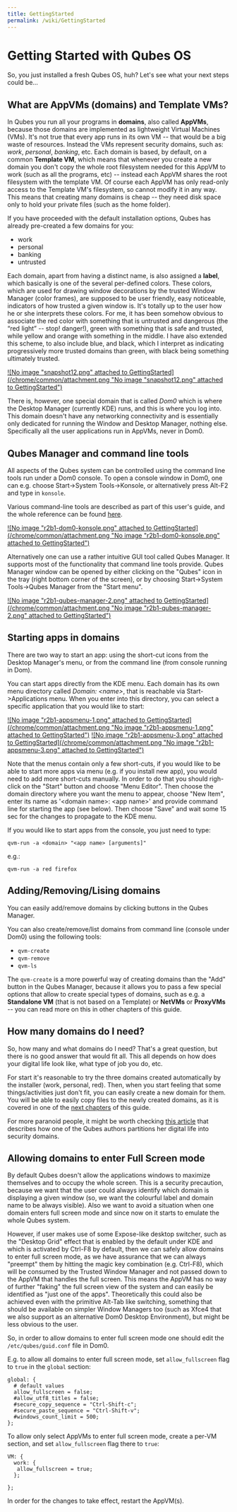 ```yaml
---
title: GettingStarted
permalink: /wiki/GettingStarted
---
```


Getting Started with Qubes OS
=============================

So, you just installed a fresh Qubes OS, huh? Let's see what your next steps could be...

What are AppVMs (domains) and Template VMs?
-------------------------------------------

In Qubes you run all your programs in **domains**, also called **AppVMs**, because those domains are implemented as lightweight Virtual Machines (VMs). It's not true that every app runs in its own VM -- that would be a big waste of resources. Instead the VMs represent security domains, such as: *work*, *personal*, *banking*, etc. Each domain is based, by default, on a common **Template VM**, which means that whenever you create a new domain you don't copy the whole root filesystem needed for this AppVM to work (such as all the programs, etc) -- instead each AppVM shares the root filesystem with the template VM. Of course each AppVM has only read-only access to the Template VM's filesystem, so cannot modify it in any way. This means that creating many domains is cheap -- they need disk space only to hold your private files (such as the home folder).

If you have proceeded with the default installation options, Qubes has already pre-created a few domains for you:

-   work
-   personal
-   banking
-   untrusted

Each domain, apart from having a distinct name, is also assigned a **label**, which basically is one of the several per-defined colors. These colors, which are used for drawing window decorations by the trusted Window Manager (color frames), are supposed to be user friendly, easy noticeable, indicators of how trusted a given window is. It's totally up to the user how he or she interprets these colors. For me, it has been somehow obvious to associate the red color with something that is untrusted and dangerous (the “red light” -- stop! danger!), green with something that is safe and trusted, while yellow and orange with something in the middle. I have also extended this scheme, to also include blue, and black, which I interpret as indicating progressively more trusted domains than green, with black being something ultimately trusted.

[![No image "snapshot12.png" attached to GettingStarted](/chrome/common/attachment.png "No image "snapshot12.png" attached to GettingStarted")](/attachment/wiki/GettingStarted/snapshot12.png)

There is, however, one special domain that is called *Dom0* which is where the Desktop Manager (currently KDE) runs, and this is where you log into. This domain doesn't have any networking connectivity and is essentially only dedicated for running the Window and Desktop Manager, nothing else. Specifically all the user applications run in AppVMs, never in Dom0.

Qubes Manager and command line tools
------------------------------------

All aspects of the Qubes system can be controlled using the command line tools run under a Dom0 console. To open a console window in Dom0, one can e.g. choose Start-\>System Tools-\>Konsole, or alternatively press Alt-F2 and type in `konsole`.

Various command-line tools are described as part of this user's guide, and the whole reference can be found [here](/wiki/DomZeroTools).

[![No image "r2b1-dom0-konsole.png" attached to GettingStarted](/chrome/common/attachment.png "No image "r2b1-dom0-konsole.png" attached to GettingStarted")](/attachment/wiki/GettingStarted/r2b1-dom0-konsole.png)

Alternatively one can use a rather intuitive GUI tool called Qubes Manager. It supports most of the functionality that command line tools provide. Qubes Manager window can be opened by either clicking on the "Qubes" icon in the tray (right bottom corner of the screen), or by choosing Start-\>System Tools-\>Qubes Manager from the "Start menu".

[![No image "r2b1-qubes-manager-2.png" attached to GettingStarted](/chrome/common/attachment.png "No image "r2b1-qubes-manager-2.png" attached to GettingStarted")](/attachment/wiki/GettingStarted/r2b1-qubes-manager-2.png)

Starting apps in domains
------------------------

There are two way to start an app: using the short-cut icons from the Desktop Manager's menu, or from the command line (from console running in Dom).

You can start apps directly from the KDE menu. Each domain has its own menu directory called *Domain: \<name\>*, that is reachable via Start-\>Applications menu. When you enter into this directory, you can select a specific application that you would like to start:

[![No image "r2b1-appsmenu-1.png" attached to GettingStarted](/chrome/common/attachment.png "No image "r2b1-appsmenu-1.png" attached to GettingStarted")](/attachment/wiki/GettingStarted/r2b1-appsmenu-1.png) [![No image "r2b1-appsmenu-3.png" attached to GettingStarted](/chrome/common/attachment.png "No image "r2b1-appsmenu-3.png" attached to GettingStarted")](/attachment/wiki/GettingStarted/r2b1-appsmenu-3.png)

Note that the menus contain only a few short-cuts, if you would like to be able to start more apps via menu (e.g. if you install new app), you would need to add more short-cuts manually. In order to do that you should righ-click on the "Start" button and choose "Menu Editor". Then choose the domain directory where you want the menu to appear, choose "New Item", enter its name as '\<domain name\>: \<app name\>' and provide command line for starting the app (see below). Then choose "Save" and wait some 15 sec for the changes to propagate to the KDE menu.

If you would like to start apps from the console, you just need to type:

``` {.wiki}
qvm-run -a <domain> "<app name> [arguments]"
```

e.g.:

``` {.wiki}
qvm-run -a red firefox
```

Adding/Removing/Lising domains
------------------------------

You can easily add/remove domains by clicking buttons in the Qubes Manager.

You can also create/remove/list domains from command line (console under Dom0) using the following tools:

-   `qvm-create`
-   `qvm-remove`
-   `qvm-ls`

The `qvm-create` is a more powerful way of creating domains than the "Add" button in the Qubes Manager, because it allows you to pass a few special options that allow to create special types of domains, such as e.g. a **Standalone VM** (that is not based on a Template) or **NetVMs** or **ProxyVMs** -- you can read more on this in other chapters of this guide.

How many domains do I need?
---------------------------

So, how many and what domains do I need? That's a great question, but there is no good answer that would fit all. This all depends on how does your digital life look like, what type of job you do, etc.

For start it's reasonable to try the three domains created automatically by the installer (work, personal, red). Then, when you start feeling that some things/activities just don't fit, you can easily create a new domain for them. You will be able to easily copy files to the newly created domains, as it is covered in one of the [next chapters](/wiki/CopyingFiles) of this guide.

For more paranoid people, it might be worth checking [​this article](http://theinvisiblethings.blogspot.com/2011/03/partitioning-my-digital-life-into.html) that describes how one of the Qubes authors partitions her digital life into security domains.

Allowing domains to enter Full Screen mode
------------------------------------------

By default Qubes doesn't allow the applications windows to maximize themselves and to occupy the whole screen. This is a security precaution, because we want that the user could always identify which domain is displaying a given window (so, we want the colourful label and domain name to be always visible). Also we want to avoid a situation when one domain enters full screen mode and since now on it starts to emulate the whole Qubes system.

However, if user makes use of some Expose-like desktop switcher, such as the "Desktop Grid" effect that is enabled by the default under KDE and which is activated by Ctrl-F8 by default, then we can safely allow domains to enter full screen mode, as we have assurance that we can always "preempt" them by hitting the magic key combination (e.g. Ctrl-F8), which will be consumed by the Trusted Window Manager and not passed down to the AppVM that handles the full screen. This means the AppVM has no way of further "faking" the full screen view of the system and can easily be identified as "just one of the apps". Theoretically this could also be achieved even with the primitive Alt-Tab like switching, something that should be available on simpler Window Managers too (such as Xfce4 that we also support as an alternative Dom0 Desktop Environment), but might be less obvious to the user.

So, in order to allow domains to enter full screen mode one should edit the `/etc/qubes/guid.conf` file in Dom0.

E.g. to allow all domains to enter full screen mode, set `allow_fullscreen` flag to `true` in the `global` section:

``` {.wiki}
global: {
  # default values
  allow_fullscreen = false;
  #allow_utf8_titles = false;
  #secure_copy_sequence = "Ctrl-Shift-c";
  #secure_paste_sequence = "Ctrl-Shift-v";
  #windows_count_limit = 500;
};
```

To allow only select AppVMs to enter full screen mode, create a per-VM section, and set `allow_fullscreen` flag there to `true`:

``` {.wiki}
VM: {
  work: {
   allow_fullscreen = true;
  };

};
```

In order for the changes to take effect, restart the AppVM(s).
